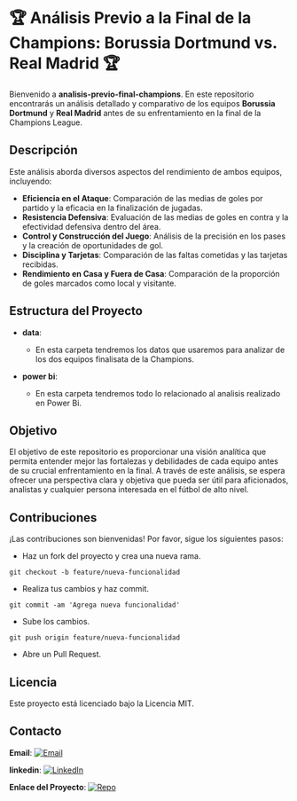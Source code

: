 # 🏆 Análisis Previo a la Final de la Champions: Borussia Dortmund vs. Real Madrid 🏆

Bienvenido a **analisis-previo-final-champions**. En este repositorio encontrarás un análisis detallado y comparativo de los equipos **Borussia Dortmund** y **Real Madrid** antes de su enfrentamiento en la final de la Champions League.

## Descripción

Este análisis aborda diversos aspectos del rendimiento de ambos equipos, incluyendo:

- **Eficiencia en el Ataque**: Comparación de las medias de goles por partido y la eficacia en la finalización de jugadas.
- **Resistencia Defensiva**: Evaluación de las medias de goles en contra y la efectividad defensiva dentro del área.
- **Control y Construcción del Juego**: Análisis de la precisión en los pases y la creación de oportunidades de gol.
- **Disciplina y Tarjetas**: Comparación de las faltas cometidas y las tarjetas recibidas.
- **Rendimiento en Casa y Fuera de Casa**: Comparación de la proporción de goles marcados como local y visitante.

## Estructura del Proyecto

- **data**:
  - En esta carpeta tendremos los datos que usaremos para analizar de los dos equipos finalisata de la Champions.
 
- **power bi**:
  - En esta carpeta tendremos todo lo relacionado al analisis realizado en Power Bi.
## Objetivo

El objetivo de este repositorio es proporcionar una visión analítica que permita entender mejor las fortalezas y debilidades de cada equipo antes de su crucial enfrentamiento en la final. A través de este análisis, se espera ofrecer una perspectiva clara y objetiva que pueda ser útil para aficionados, analistas y cualquier persona interesada en el fútbol de alto nivel.

## Contribuciones
¡Las contribuciones son bienvenidas! Por favor, sigue los siguientes pasos:

- Haz un fork del proyecto y crea una nueva rama.
```
git checkout -b feature/nueva-funcionalidad
```
- Realiza tus cambios y haz commit.
```
git commit -am 'Agrega nueva funcionalidad'
```
- Sube los cambios.
```
git push origin feature/nueva-funcionalidad
```
- Abre un Pull Request.

## Licencia

Este proyecto está licenciado bajo la Licencia MIT.

## Contacto

**Email**: [![Email](https://img.shields.io/badge/Email-D14836?logo=gmail&logoColor=white)](mailto:msarmientolevy@gmail.com)

**linkedin**: [![LinkedIn](https://img.shields.io/badge/LinkedIn-%230077B5.svg?logo=linkedin&logoColor=white)](https://www.linkedin.com/in/miguel-sarmiento-)

**Enlace del Proyecto**: [![Repo](https://img.shields.io/badge/Repository-%23121011.svg?logo=github&logoColor=white)](https://github.com/miguelASL/analisis-previo-final-champions)
